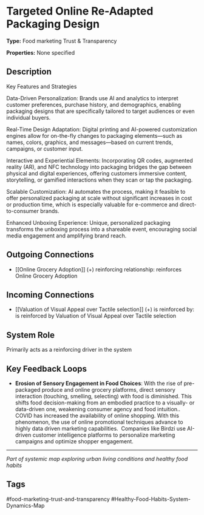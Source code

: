 # Targeted Online Re-Adapted Packaging Design

**Type:** Food marketing Trust & Transparency

**Properties:** None specified

## Description
Key Features and Strategies

Data-Driven Personalization: Brands use AI and analytics to interpret customer preferences, purchase history, and demographics, enabling packaging designs that are specifically tailored to target audiences or even individual buyers.

Real-Time Design Adaptation: Digital printing and AI-powered customization engines allow for on-the-fly changes to packaging elements—such as names, colors, graphics, and messages—based on current trends, campaigns, or customer input.

Interactive and Experiential Elements: Incorporating QR codes, augmented reality (AR), and NFC technology into packaging bridges the gap between physical and digital experiences, offering customers immersive content, storytelling, or gamified interactions when they scan or tap the packaging.

Scalable Customization: AI automates the process, making it feasible to offer personalized packaging at scale without significant increases in cost or production time, which is especially valuable for e-commerce and direct-to-consumer brands.

Enhanced Unboxing Experience: Unique, personalized packaging transforms the unboxing process into a shareable event, encouraging social media engagement and amplifying brand reach.

## Outgoing Connections
- [[Online Grocery Adoption]] (+) reinforcing relationship: reinforces Online Grocery Adoption

## Incoming Connections
- [[Valuation of Visual Appeal over Tactile selection]] (+) is reinforced by: is reinforced by Valuation of Visual Appeal over Tactile selection

## System Role
Primarily acts as a reinforcing driver in the system

## Key Feedback Loops
- **Erosion of Sensory Engagement in Food Choices**: With the rise of pre-packaged produce and online grocery platforms, direct sensory interaction (touching, smelling, selecting) with food is diminished. This shifts food decision-making from an embodied practice to a visually- or data-driven one, weakening consumer agency and food intuition.. COVID has increased the availability of online shopping. With this phenomenon, the use of online promotional techniques advance to highly data driven marketing capabilities.  Companies like Birdzi use AI-driven customer intelligence platforms to personalize marketing campaigns and optimize shopper engagement.

---
*Part of systemic map exploring urban living conditions and healthy food habits*

## Tags
#food-marketing-trust-and-transparency #Healthy-Food-Habits-System-Dynamics-Map

